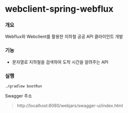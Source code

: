 # webclient-spring-webflux

### 개요

Webflux와 Webclient를 활용한 지하철 공공 API 클라이언트 개발

### 기능

- 문자열로 지하철을 검색하여 도착 시간을 알려주는 API

### 실행

```shell
./gradlew bootRun
```

Swagger 주소
> http://localhost:8080/webjars/swagger-ui/index.html

